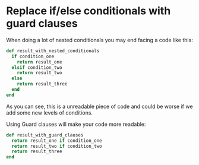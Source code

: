 # Replace if/else conditionals with guard clauses

When doing a lot of nested conditionals you may end facing a code like this:

```ruby
def result_with_nested_conditionals
  if condition_one
    return result_one
  elsif condition_two
    return result_two
  else
    return result_three
  end
end
```

As you can see, this is a unreadable piece of code and could be worse if we add some new levels of conditions.

Using Guard clauses will make your code more readable:

```ruby
def result_with_guard_clauses
  return result_one if condition_one
  return result_two if condition_two
  return result_three
end
```
